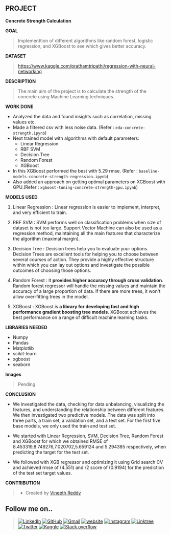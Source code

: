 
## PROJECT

**Concrete Strength Calculation**

**GOAL**
>Implementtion of different algorithms like random forest, logistic regression, and XGBoost to see which gives better accuracy.

**DATASET**

> https://www.kaggle.com/prathamtripathi/regression-with-neural-networking

**DESCRIPTION**

>The main aim of the project is to calculate the strength of the concrete using Machine Learning techniques.

**WORK DONE**

* Analyzed the data and found insights such as correlation, missing values etc.
* Made a filtered csv with less noise data. (Refer : `eda-concrete-strength.ipynb`)
* Next trained model with algorithms with default parameters:
	* Linear Regression
	* RBF SVM
	* Decision Tree
	* Random Forest
	* XGBoost
* In this XGBoost performed the best with 5.29 rmse. (Refer : `baseline-models-concrete-strength-regression.ipynb`)
* Also added an approach on getting optimal parameters on XGBoost with GPU.(Refer : `xgboost-tuning-concrete-strength-gpu.ipynb`)

**MODELS USED**

1. Linear Regression : Linear regression is easier to implement, interpret, and very efficient to train.

2. RBF SVM : SVM performs well on classification problems when size of dataset is not too large. Support Vector Machine can also be used as a regression method, maintaining all the main features that characterize the algorithm (maximal margin).

3. Decision Tree : Decision trees help you to evaluate your options. Decision Trees are excellent tools for helping you to choose between several courses of action. They provide a highly effective structure within which you can lay out options and investigate the possible outcomes of choosing those options.

4. Random Forest : It **provides higher accuracy through cross validation**. Random forest regressor will handle the missing values and maintain the accuracy of a large proportion of data. If there are more trees, it won't allow over-fitting trees in the model.

5. XGBoost : XGBoost is **a library for developing fast and high performance gradient boosting tree models**. XGBoost achieves the best performance on a range of difficult machine learning tasks.

**LIBRARIES NEEDED**

* Numpy
* Pandas
* Matplotlib
* scikit-learn
* xgboost
* seaborn
  
**Images** 
> Pending

**CONCLUSION**

* We investigated the data, checking for data unbalancing, visualizing the features, and understanding the relationship between different features. We then investigated two predictive models. The data was split into three parts, a train set, a validation set, and a test set. For the first five  base models, we only used the train and test set.

* We started with Linear Regression, SVM, Decision Tree, Random Forest and XGBoost for which we obtained RMSE of 8.453319,8.749276,7.020702,5.659124 and 5.294385 respectively, when predicting the target for the test set.

* We followed with XGB regressor and optimizing it using Grid search CV and achieved rmse of (4.551) and r2 score of (0.9194) for the prediction of the test set target values.  

**CONTRIBUTION**

>- Created by [Vineeth Reddy](https://linktr.ee/vineethreddy1997)

## Follow me on..
>[![LinkedIn](https://img.shields.io/badge/linkedin-%230077B5.svg?style=for-the-badge&logo=linkedin&logoColor=white)](https://www.linkedin.com/in/vineethreddy1997/)
[![GitHub](https://img.shields.io/badge/github-%23121011.svg?style=for-the-badge&logo=github&logoColor=white)](https://github.com/VineethReddy1997)
[![Gmail](https://img.shields.io/badge/Gmail-D14836?style=for-the-badge&logo=gmail&logoColor=white)](mailto:vineethreddywithds@gmail.com)
[![website](https://img.shields.io/badge/website-000000?style=for-the-badge&logo=About.me&logoColor=white)](https://vineethdata.github.io/)
[![Instagram](https://img.shields.io/badge/Instagram-E4405F?style=for-the-badge&logo=instagram&logoColor=white)](https://www.instagram.com/vineeth_reddy_2426/)
[![Linktree](https://img.shields.io/badge/linktree-39E09B?style=for-the-badge&logo=linktree&logoColor=white)](https://linktr.ee/vineethreddy1997)
[![Twitter](https://img.shields.io/badge/Twitter-1DA1F2?style=for-the-badge&logo=twitter&logoColor=white)](https://twitter.com/gangulavineeth1)
[![Kaggle](https://img.shields.io/badge/Kaggle-20BEFF?style=for-the-badge&logo=Kaggle&logoColor=white)](https://www.kaggle.com/vineethreddygangula)
[![Stack overflow](https://img.shields.io/badge/Stack_Overflow-FE7A16?style=for-the-badge&logo=stack-overflow&logoColor=white)](https://stackoverflow.com/users/18168904/vineeth-reddy-gangula)
